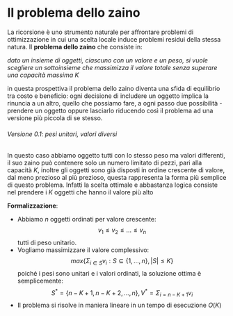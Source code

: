 
# Il problema dello zaino

La ricorsione è uno strumento naturale per affrontare problemi di ottimizzazione in cui una scelta locale induce problemi residui della stessa natura. Il **problema dello zaino** che consiste in:

*dato un insieme di oggetti, ciascuno con un valore e un peso, si vuole scegliere un sottoinsieme che massimizza il valore totale senza superare una capacità massima $K$*

in questa prospettiva il problema dello zaino diventa una sfida di equilibrio tra costo e beneficio: ogni decisione di includere un oggetto implica la rinuncia a un altro, quello che possiamo fare, a ogni passo due possibilità - prendere un oggetto oppure lasciarlo riducendo così il problema ad una versione più piccola di se stesso.


###### Versione 0.1: pesi unitari, valori diversi
In questo caso abbiamo oggetto tutti con lo stesso peso ma valori differenti, il suo zaino può contenere solo un numero limitato di pezzi, pari alla capacità $K$, inoltre gli oggetti sono già disposti in ordine crescente di valore, dal meno prezioso al più prezioso, questa rappresenta la forma più semplice di questo problema. Infatti la scelta ottimale e abbastanza logica consiste nel prendere i $K$ oggetti che hanno il valore più alto

**Formalizzazione**: 
- Abbiamo $n$ oggetti ordinati per valore crescente: $$v_1 \le v_2 \le \dots \le v_n$$ tutti di peso unitario. 
- Vogliamo massimizzare il valore complessivo: $$max\{\Sigma_{i \in S} v_i: S ⊆ \{1,\dots,n\}, |S| \le K\}$$ poiché i pesi sono unitari e i valori ordinati, la soluzione ottima è semplicemente: $$S^* = \{n-K+1, n-K+2, \dots, n\}, V^* = \Sigma_{i=n-K+1}v_i$$
- Il problema si risolve in maniera lineare in un tempo di esecuzione $O(K)$ 
 
